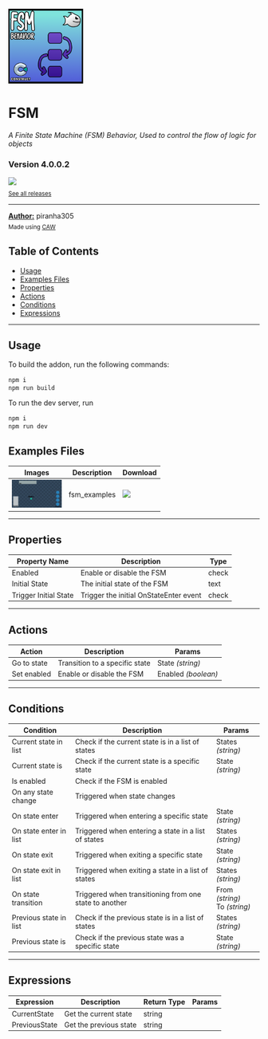 <img src="./examples/cover.png" width="150" /><br>
# FSM
<i>A Finite State Machine (FSM) Behavior, Used to control the flow of logic for objects</i> <br>
### Version 4.0.0.2

[<img src="https://placehold.co/200x50/4493f8/FFF?text=Download&font=montserrat" width="200"/>](https://github.com/armandoalonso/fsm/releases/download/piranha305_fsm-4.0.0.2.c3addon/piranha305_fsm-4.0.0.2.c3addon)
<br>
<sub> [See all releases](https://github.com/armandoalonso/fsm/releases) </sub> <br>

---
<b><u>Author:</u></b> piranha305 <br>
<sub>Made using [CAW](https://marketplace.visualstudio.com/items?itemName=skymen.caw) </sub><br>

## Table of Contents
- [Usage](#usage)
- [Examples Files](#examples-files)
- [Properties](#properties)
- [Actions](#actions)
- [Conditions](#conditions)
- [Expressions](#expressions)
---
## Usage
To build the addon, run the following commands:

```
npm i
npm run build
```

To run the dev server, run

```
npm i
npm run dev
```

## Examples Files
| Images | Description | Download |
| --- | --- | --- |
| <img src="./examples/fsm_examples.gif" width="100" /> | fsm_examples | [<img src="https://placehold.co/120x30/4493f8/FFF?text=Download&font=montserrat" width="120"/>](https://github.com/armandoalonso/fsm/raw/refs/heads/main/examples/fsm_examples.c3p) |

---
## Properties
| Property Name | Description | Type |
| --- | --- | --- |
| Enabled | Enable or disable the FSM | check |
| Initial State | The initial state of the FSM | text |
| Trigger Initial State | Trigger the initial OnStateEnter event | check |


---
## Actions
| Action | Description | Params
| --- | --- | --- |
| Go to state | Transition to a specific state | State             *(string)* <br> |
| Set enabled | Enable or disable the FSM | Enabled             *(boolean)* <br> |


---
## Conditions
| Condition | Description | Params
| --- | --- | --- |
| Current state in list | Check if the current state is in a list of states | States *(string)* <br> |
| Current state is | Check if the current state is a specific state | State *(string)* <br> |
| Is enabled | Check if the FSM is enabled |  |
| On any state change | Triggered when state changes |  |
| On state enter | Triggered when entering a specific state | State *(string)* <br> |
| On state enter in list | Triggered when entering a state in a list of states | States *(string)* <br> |
| On state exit | Triggered when exiting a specific state | State *(string)* <br> |
| On state exit in list | Triggered when exiting a state in a list of states | States *(string)* <br> |
| On state transition | Triggered when transitioning from one state to another | From *(string)* <br>To *(string)* <br> |
| Previous state in list | Check if the previous state is in a list of states | States *(string)* <br> |
| Previous state is | Check if the previous state was a specific state | State *(string)* <br> |


---
## Expressions
| Expression | Description | Return Type | Params
| --- | --- | --- | --- |
| CurrentState | Get the current state | string |  | 
| PreviousState | Get the previous state | string |  | 
